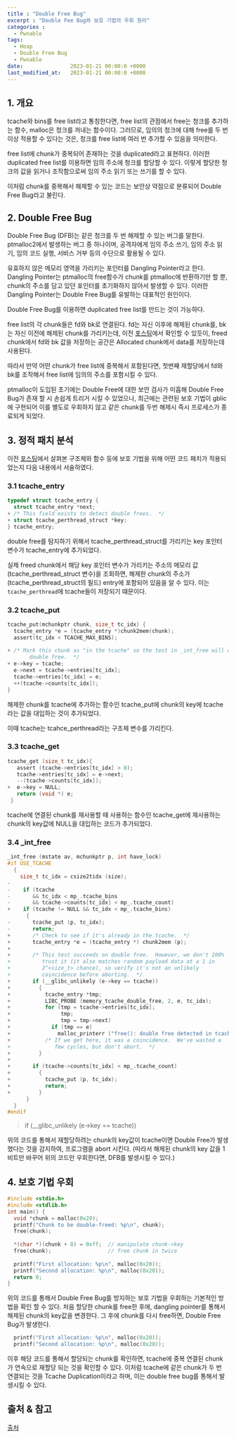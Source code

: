 ```yaml
---
title : "Double Free Bug"
excerpt : "Double Fee Bug와 보호 기법의 우회 원리"
categories :
  - Pwnable
tags:
  - Heap
  - Double Free Bug
  - Pwnable
date:               2023-01-21 00:00:0 +0000
last_modified_at:   2023-01-21 00:00:0 +0000
---
```


## 1. 개요

tcache와 bins를 free list라고 통칭한다면, free list의 관점에서 free는 청크를 추가하는 함수, malloc은 청크를 꺼내는 함수이다. 그러므로, 임의의 청크에 대해 free를 두 번이상 적용할 수 있다는 것은, 청크를 free list에 여러 번 추가할 수 있음을 의미한다.

free list에 chunk가 중복되어 존재하는 것을 duplicated라고 표현하다. 이러한 duplicated free list를 이용하면 임의 주소에 청크를 할당할 수 있다. 이렇게 할당한 청크의 값을 읽거나 조작함으로써 임의 주소 읽기 또는 쓰기를 할 수 있다. 

이처럼 chunk를 중복해서 해제할 수 있는 코드는 보안상 약점으로 분류되어 Double Free Bug라고 불린다. 

## 2. Double Free Bug

Double Free Bug (DFB)는 같은 청크를 두 번 해제할 수 있는 버그를 말한다. ptmalloc2에서 발생하는 버그 중 하나이며, 공격자에게 임의 주소 쓰기, 임의 주소 읽기, 임의 코드 실행, 서비스 거부 등의 수단으로 활용될 수 있다. 

유효하지 않은 메모리 영역을 가리키는 포인터를 Dangling Pointer라고 한다.  Dangling Pointer는 ptmalloc의 free함수가 chunk를 ptmalloc에 반환하기만 할 뿐, chunk의 주소를 담고 있던 포인터를 초기화하지 않아서 발생할 수 있다. 
이러한 Dangling Pointer는 Double Free Bug를 유발하는 대표적인 원인이다. 

Double Free Bug를 이용하면 duplicated free list를 만드는 것이 가능하다. 

free list의 각 chunk들은 fd와 bk로 연결된다. fd는 자신 이후에 해제된 chunk를, bk는 자신 이전에 해제된 chunk를 가리키는데, 이전 [포스팅][1]에서 확인할 수 있듯이, freed chunk에서 fd와 bk 값을 저장하는 공간은 Allocated chunk에서 data를 저장하는데 사용된다. 

따라서 만약 어떤 chunk가 free list에 중복해서 포함된다면, 첫번째 재할당에서 fd와 bk를 조작해서 free list에 임의의 주소를 포함시킬 수 있다.

ptmalloc이 도입된 초기에는 Double Free에 대한 보안 검사가 미흡해 Double Free Bug가 존재 할 시 손쉽게 트리거 시킬 수 있었으나, 최근에는 관련된 보호 기법이 gblic에 구현되어 이를 별도로 우회하지 않고 같은 chunk를 두번 해제시 즉시 프로세스가 종료되게 되었다.

## 3. 정적 패치 분석

이전 [포스팅][2]에서 살펴본 구조체와 함수 등에 보호 기법을 위해 어떤 코드 패치가 적용되었는지 다음 내용에서 서술하였다.

### 3.1 tcache_entry
```c
typedef struct tcache_entry {
  struct tcache_entry *next;
+ /* This field exists to detect double frees.  */
+ struct tcache_perthread_struct *key;
} tcache_entry;
```
double free를 탐지하기 위해서 tcache_perthread_struct를 가리키는 key 포인터 변수가 tcache_entry에 추가되었다.

실제 freed chunk에서 해당 key 포인터 변수가 가리키는 주소의 메모리 값(tcache_perthread_struct 변수)을 조회하면, 해제한 chunk의 주소가 (tcache_perthread_struct의 필드) entry에 포함되어 있음을 알 수 있다. 이는 `tcache_perthread`에 tcache들이 저장되기 떄문이다. 

### 3.2 tcache_put
```c
tcache_put(mchunkptr chunk, size_t tc_idx) {
  tcache_entry *e = (tcache_entry *)chunk2mem(chunk);
  assert(tc_idx < TCACHE_MAX_BINS);
  
+ /* Mark this chunk as "in the tcache" so the test in _int_free will detect a
       double free.  */
+ e->key = tcache;
  e->next = tcache->entries[tc_idx];
  tcache->entries[tc_idx] = e;
  ++(tcache->counts[tc_idx]);
}
```

해제한 chunk를 tcache에 추가하는 함수인 tcache_put에 chunk의 key에 tcache라는 값을 대입하는 것이 추가되었다. 

이때 tcache는 tcahce_perthread라는 구조체 변수를 가리킨다.

### 3.3 tcache_get
```c
tcache_get (size_t tc_idx){
   assert (tcache->entries[tc_idx] > 0);
   tcache->entries[tc_idx] = e->next;
   --(tcache->counts[tc_idx]);
+  e->key = NULL;
   return (void *) e;
 }
 ```

 tcache에 연결된 chunk를 재사용할 때 사용하는 함수인 tcache_get에 재사용하는 chunk의 key값에 NULL을 대입하는 코드가 추가되었다.

 ### 3.4 _int_free
 ```c
 _int_free (mstate av, mchunkptr p, int have_lock)
 #if USE_TCACHE
   {
     size_t tc_idx = csize2tidx (size);
-
-    if (tcache
-       && tc_idx < mp_.tcache_bins
-       && tcache->counts[tc_idx] < mp_.tcache_count)
+    if (tcache != NULL && tc_idx < mp_.tcache_bins)
       {
-       tcache_put (p, tc_idx);
-       return;
+       /* Check to see if it's already in the tcache.  */
+       tcache_entry *e = (tcache_entry *) chunk2mem (p);
+
+       /* This test succeeds on double free.  However, we don't 100%
+          trust it (it also matches random payload data at a 1 in
+          2^<size_t> chance), so verify it's not an unlikely
+          coincidence before aborting.  */
+       if (__glibc_unlikely (e->key == tcache))
+         {
+           tcache_entry *tmp;
+           LIBC_PROBE (memory_tcache_double_free, 2, e, tc_idx);
+           for (tmp = tcache->entries[tc_idx];
+                tmp;
+                tmp = tmp->next)
+             if (tmp == e)
+               malloc_printerr ("free(): double free detected in tcache 2");
+           /* If we get here, it was a coincidence.  We've wasted a
+              few cycles, but don't abort.  */
+         }
+
+       if (tcache->counts[tc_idx] < mp_.tcache_count)
+         {
+           tcache_put (p, tc_idx);
+           return;
+         }
       }
   }
 #endif
 ```

> if (__glibc_unlikely (e->key == tcache)) 

위의 코드를 통해서 재할당하려는 chunk의 key값이 tcache이면 Double Free가 발생했다는 것을 감지하여, 프로그램을 abort 시킨다.
(따라서 해제된 chunk의 key 값을 1비트만 바꾸어 위의 코드만 우회한다면, DFB를 발생시킬 수 있다.)

## 4. 보호 기법 우회

```c
#include <stdio.h>
#include <stdlib.h>
int main() {
  void *chunk = malloc(0x20);
  printf("Chunk to be double-freed: %p\n", chunk);
  free(chunk);
  
  *(char *)(chunk + 8) = 0xff;  // manipulate chunk->key
  free(chunk);                  // free chunk in twice
  
  printf("First allocation: %p\n", malloc(0x20));
  printf("Second allocation: %p\n", malloc(0x20));
  return 0;
}
```

위의 코드를 통해서 Double Free Bug를 방지하는 보호 기법을 우회하는 기본적인 방법을 확인 할 수 있다.
처음 할당한 chunk를 free한 후에, dangling pointer를 통해서 해제된 chunk의 key값을 변경한다.
그 후에 chunk를 다시 free하면, Double Free Bug가 발생한다.

```c
  printf("First allocation: %p\n", malloc(0x20));
  printf("Second allocation: %p\n", malloc(0x20));
```

이후 해당 코드를 통해서 할당되는 chunk를 확인하면, tcache에 중복 연결된 chunk가 연속으로 재할당 되는 것을 확인할 수 있다.
이처럼 tcache에 같은 chunk가 두 번 연결되는 것을 Tcache Duplication이라고 하며, 이는 double free bug를 통해서 발생시킬 수 있다.

## 출처 & 참고
[출처](https://dreamhack.io)

[1]: ./2023-01-14-Heap-chunk.md
[2]: ./2023-01-17-Heap-tcache.md